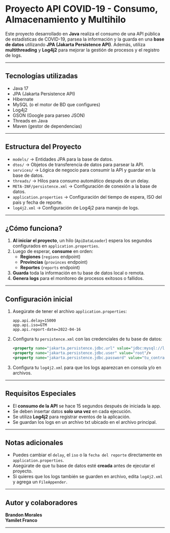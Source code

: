 # Proyecto API COVID-19 - Consumo, Almacenamiento y Multihilo

Este proyecto desarrollado en **Java** realiza el consumo de una API pública de estadísticas de COVID-19, parsea la información y la guarda en una **base de datos** utilizando **JPA (Jakarta Persistence API)**. Además, utiliza **multithreading** y **Log4j2** para mejorar la gestión de procesos y el registro de logs.

---

##  Tecnologías utilizadas
- Java 17
- JPA (Jakarta Persistence API)
- Hibernate
- MySQL (o el motor de BD que configures)
- Log4j2
- GSON (Google para parseo JSON)
- Threads en Java
- Maven (gestor de dependencias)
  
---

##  Estructura del Proyecto
- `models/` → Entidades JPA para la base de datos.
- `dtos/` → Objetos de transferencia de datos para parsear la API.
- `services/` → Lógica de negocio para consumir la API y guardar en la base de datos.
- `threads/` → Hilos para consumo automático después de un delay.
- `META-INF/persistence.xml` → Configuración de conexión a la base de datos.
- `application.properties` → Configuración del tiempo de espera, ISO del país y fecha de reporte.
- `log4j2.xml` → Configuración de Log4j2 para manejo de logs.

---

##  ¿Cómo funciona?
1. **Al iniciar el proyecto**, un hilo (`ApiDataLoader`) espera los segundos configurados en `application.properties`.
2. Luego de esperar, **consume** en orden:
   - **Regiones** (`regions` endpoint)
   - **Provincias** (`provinces` endpoint)
   - **Reportes** (`reports` endpoint)
3. **Guarda** toda la información en tu base de datos local o remota.
4. **Genera logs** para el monitoreo de procesos exitosos o fallidos.

---

##  Configuración inicial

1. Asegúrate de tener el archivo `application.properties`:
    ```properties
    app.api.delay=15000
    app.api.iso=GTM
    app.api.report-date=2022-04-16
    ```

2. Configura tu `persistence.xml` con las credenciales de tu base de datos:
    ```xml
    <property name="jakarta.persistence.jdbc.url" value="jdbc:mysql://localhost:3306/tu_basededatos"/>
    <property name="jakarta.persistence.jdbc.user" value="root"/>
    <property name="jakarta.persistence.jdbc.password" value="tu_contraseña"/>
    ```

3. Configura tu `log4j2.xml` para que los logs aparezcan en consola y/o en archivos.

---

##  Requisitos Especiales

- El **consumo de la API** se hace 15 segundos después de iniciada la app.
- Se deben insertar datos **solo una vez** en cada ejecución.
- Se utiliza **Log4j2** para registrar eventos de la aplicación.
- Se guardan los logs en un archivo txt ubicado en el archivo principal.
  
---

##  Notas adicionales
- Puedes cambiar el `delay`, el `iso` o la `fecha del reporte` directamente en `application.properties`.
- Asegúrate de que tu base de datos esté **creada** antes de ejecutar el proyecto.
- Si quieres que los logs también se guarden en archivo, edita `log4j2.xml` y agrega un `FileAppender`.

---

## Autor y colaboradores
**Brandon Morales**  
**Yamilet Franco**

---


